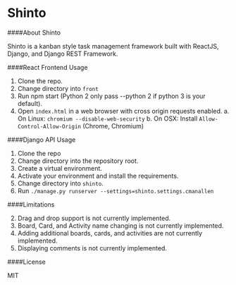 Shinto
==

####About Shinto

Shinto is a kanban style task management framework built with ReactJS, Django, and Django REST Framework.

####React Frontend Usage

1. Clone the repo.
2. Change directory into `front`
3. Run npm start (Python 2 only pass --python 2 if python 3 is your default).
4. Open `index.html` in a web browser with cross origin requests enabled.
  a. On Linux: `chromium --disable-web-security`
  b. On OSX: Install `Allow-Control-Allow-Origin` (Chrome, Chromium)

####Django API Usage

1. Clone the repo
2. Change directory into the repository root.
3. Create a virtual environment.
4. Activate your environment and install the requirements.
5. Change directory into `shinto`.
6. Run `./manage.py runserver --settings=shinto.settings.cmanallen`

####Limitations

2. Drag and drop support is not currently implemented.
3. Board, Card, and Activity name changing is not currently implemented.
4. Adding additional boards, cards, and activities are not currently implemented.
5. Displaying comments is not currently implemented.

####License

MIT
